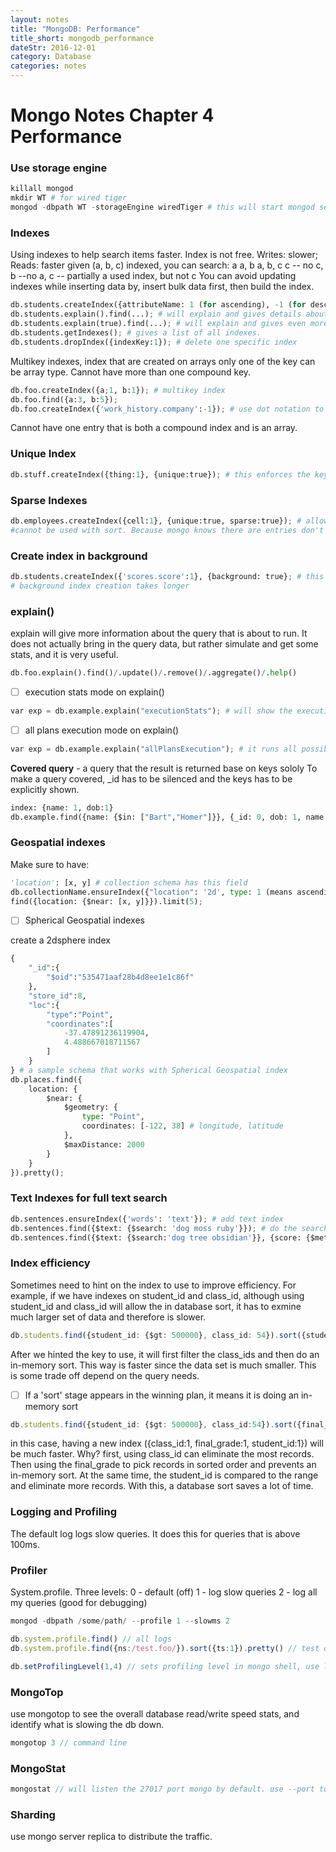 ```yaml
---
layout: notes
title: "MongoDB: Performance"
title_short: mongodb_performance
dateStr: 2016-12-01
category: Database
categories: notes
---
```

# Mongo Notes Chapter 4 Performance

### Use storage engine

```python
killall mongod
mkdir WT # for wired tiger
mongod -dbpath WT -storageEngine wiredTiger # this will start mongod server with wired tiger engine.
```

### Indexes

Using indexes to help search items faster. Index is not free.
Writes: slower;
Reads: faster
given (a, b, c) indexed, you can search:
a
a, b
a, b, c
c   -- no
c, b --no
a, c  -- partially a used index, but not c
You can avoid updating indexes while inserting data by, insert bulk data first, then build the index.

```python
db.students.createIndex({attributeName: 1 (for ascending), -1 (for descending)});
db.students.explain().find(...); # will explain and gives details about this query
db.students.explain(true).find(...); # will explain and gives even more details about this query, as well as running this query.
db.students.getIndexes(); # gives a list of all indexes.
db.students.dropIndex({indexKey:1}); # delete one specific index
```

Multikey indexes, index that are created on arrays
only one of the key can be array type. Cannot have more than one compound key.

```python
db.foo.createIndex({a;1, b:1}); # multikey index
db.foo.find({a:3, b:5});
db.foo.createIndex({'work_history.company':-1}); # use dot notation to create index berried deep
```

Cannot have one entry that is both a compound index and is an array.

### Unique Index

```python
db.stuff.createIndex({thing:1}, {unique:true}); # this enforces the key to be unique in the collection
```

### Sparse Indexes

```python
db.employees.createIndex({cell:1}, {unique:true, sparse:true}); # allows some entries to not have a cell
#cannot be used with sort. Because mongo knows there are entries don't have a cell
```

### Create index in background

```python
db.students.createIndex({'scores.score':1}, {background: true}; # this allows to access the same collection while the mongo is creating the index. So not block. Otherwise it will block the collection.
# background index creation takes longer
```

### explain()
explain will give more information about the query that is about to run. It does not actually bring in the query data, but rather simulate and get some stats, and it is very useful.

```python
db.foo.explain().find()/.update()/.remove()/.aggregate()/.help()
```

- [ ] execution stats mode on explain()

```python
var exp = db.example.explain("executionStats"); # will show the execution stats for the winning plan
```

- [ ] all plans execution mode on explain()

```python
var exp = db.example.explain("allPlansExecution"); # it runs all possible plan parallel and remember the one that is fastest.
```

**Covered query** - a query that the result is returned base on keys sololy
To make a query covered, _id has to be silenced and the keys has to be explicitly shown.

```python
index: {name: 1, dob:1}
db.example.find({name: {$in: ["Bart","Homer"]}}, {_id: 0, dob: 1, name: 1});
```

### Geospatial indexes

Make sure to have:

```python
'location': [x, y] # collection schema has this field
db.collectionName.ensureIndex({"location": '2d', type: 1 (means ascending)});
find({location: {$near: [x, y]}}).limit(5);
```

- [ ] Spherical Geospatial indexes

create a 2dsphere index

```python
{
    "_id":{
        "$oid":"535471aaf28b4d8ee1e1c86f"
    },
    "store_id":8,
    "loc":{
        "type":"Point",
        "coordinates":[
            -37.47891236119904,
            4.488667018711567
        ]
    }
} # a sample schema that works with Spherical Geospatial index
db.places.find({
    location: {
        $near: {
            $geometry: {
                type: "Point",
                coordinates: [-122, 38] # longitude, latitude
            },
            $maxDistance: 2000
        }
    }
}).pretty();
```

### Text Indexes for full text search

```python
db.sentences.ensureIndex({'words': 'text'}); # add text index
db.sentences.find({$text: {$search: 'dog moss ruby'}}); # do the search, find those have dog or moss or ruby. and it is case insensitive.
db.sentences.find({$text: {$search:'dog tree obsidian'}}, {score: {$meta: 'textScore'}}).sort({score: {$meta: 'textScore'}}); # will sort the results based on relevance
```

### Index efficiency

Sometimes need to hint on the index to use to improve efficiency. For example,
if we have indexes on student_id and class_id, although using student_id and class_id will allow the in database sort, it has to exmine much larger set of data and therefore is slower.

```typescript
db.students.find({student_id: {$gt: 500000}, class_id: 54}).sort({student_id: 1}).hint({class_id:1}) // use hind to instruct mongo to use specific index
```

After we hinted the key to use, it will first filter the class_ids and then do an in-memory sort. This way is faster since the data set is much smaller. This is some trade off depend on the query needs.

- [ ] If a 'sort' stage appears in the winning plan, it means it is doing an in-memory sort

```typescript
db.students.find({student_id: {$gt: 500000}, class_id:54}).sort({final_grade: 1})
```

in this case, having a new index ({class_id:1, final_grade:1, student_id:1}) will be much faster. Why?
first, using class_id can eliminate the most records. Then using the final_grade to pick records in sorted order and prevents an in-memory sort. At the same time, the student_id is compared to the range and eliminate more records. With this, a database sort saves a lot of time.

### Logging and Profiling

The default log logs slow queries. It does this for queries that is above 100ms.

### Profiler

System.profile. Three levels:
0 - default (off)
1 - log slow queries
2 - log all my queries (good for debugging)

```typescript
mongod -dbpath /some/path/ --profile 1 --slowms 2

db.system.profile.find() // all logs
db.system.profile.find({ns:/test.foo/}).sort({ts:1}).pretty() // test db, test collection. ns stands for name space, and ts stands for timestamp.

db.setProfilingLevel(1,4) // sets profiling level in mongo shell, use level 1 and slowms 4ms. use getProfilingStatus() to see the setting.
```

### MongoTop

use mongotop to see the overall database read/write speed stats, and identify what is slowing the db down.

```typescript
mongotop 3 // command line
```

### MongoStat

```typescript
mongostat // will listen the 27017 port mongo by default. use --port to change it
```

### Sharding

use mongo server replica to distribute the traffic.
